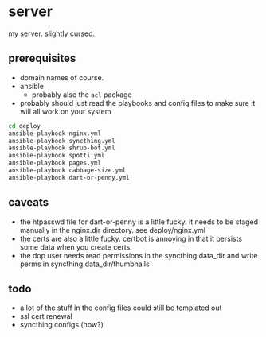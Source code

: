 
# server

my server. slightly cursed.

## prerequisites

- domain names of course.
- ansible
  - probably also the `acl` package
- probably should just read the playbooks and config files to make sure it
  will all work on your system

```bash
cd deploy
ansible-playbook nginx.yml
ansible-playbook syncthing.yml
ansible-playbook shrub-bot.yml
ansible-playbook spotti.yml
ansible-playbook pages.yml
ansible-playbook cabbage-size.yml
ansible-playbook dart-or-penny.yml
```

## caveats

- the htpasswd file for dart-or-penny is a little fucky. it needs to be staged
  manually in the nginx.dir directory. see deploy/nginx.yml
- the certs are also a little fucky. certbot is annoying in that it persists
  some data when you create certs.
- the dop user needs read permissions in the syncthing.data_dir and write perms
  in syncthing.data_dir/thumbnails

## todo

- a lot of the stuff in the config files could still be templated out
- ssl cert renewal
- syncthing configs (how?)
